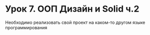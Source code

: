 # Урок 7. ООП Дизайн и Solid ч.2
Необходимо реализовать свой проект на каком-то другом языке программирования
